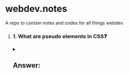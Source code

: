 # webdev.notes
A repo to contain notes and codes for all things webdev.

1. ### 1. What are pseudo elements in CSS❓
      <details>
      <summary><h2>Answer:</h2></summary>
      Pseudo-elements are CSS selectors that target a specific part of an element. They allow you to style certain parts of an element without the need for additional HTML markup. Pseudo-elements are denoted by a double colon (`::`) notation.
      
      Common pseudo-elements include:
      
      1. `::before`: Inserts content before the content of the selected element.
         
         ```css
         p::before {
           content: "Before text: ";
         }
         ```
      
      2. `::after`: Inserts content after the content of the selected element.
         
         ```css
         p::after {
           content: " After text.";
         }
         ```
      
      3. `::first-line`: Selects the first line of the content within an element.
         
         ```css
         p::first-line {
           font-weight: bold;
         }
         ```
      
      4. `::first-letter`: Selects the first letter of the content within an element.
         
         ```css
         p::first-letter {
           font-size: 150%;
         }
         ```
      
      5. `::selection`: Selects the portion of an element that is selected by a user.
      
         ```css
         ::selection {
           background-color: yellow;
           color: black;
         }
         ```
      
      6. `::placeholder`: Selects the placeholder text in an input or textarea element.
      
         ```css
         input::placeholder {
           color: gray;
         }
         ```
      
      7. `::nth-child`: Selects the nth child element of its parent.
      
         ```css
         li:nth-child(odd) {
           background-color: #f0f0f0;
         }
         ```
      
      These are just a few examples, and there are more pseudo-elements available. Pseudo-elements provide a way to style specific parts of elements without modifying the HTML structure directly, which can be useful for creating decorative effects or fine-tuning the appearance of your web pages.
      
      </details>
      

